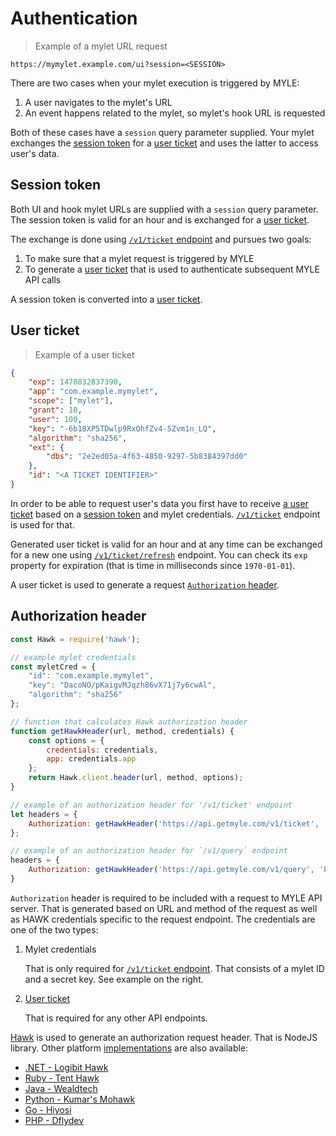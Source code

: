 # Authentication

> Example of a mylet URL request

```
https://mymylet.example.com/ui?session=<SESSION>
```

There are two cases when your mylet execution is triggered by MYLE:

 1. A user navigates to the mylet's URL
 2. An event happens related to the mylet, so mylet's hook URL is requested

Both of these cases have a `session` query parameter supplied. Your mylet exchanges the [session token](#session-token) for a [user ticket](#user-ticket) and uses the latter to access user's data.

## Session token

Both UI and hook mylet URLs are supplied with a `session` query parameter. The session token is valid for an hour and is exchanged for a [user ticket](#user-ticket).

The exchange is done using [`/v1/ticket` endpoint](#get-user-ticket) and pursues two goals:

 1. To make sure that a mylet request is triggered by MYLE
 2. To generate a [user ticket](#user-ticket) that is used to authenticate subsequent MYLE API calls

A session token is converted into a [user ticket](#user-ticket).

## User ticket

> Example of a user ticket

```json
{
    "exp": 1478832837390,
    "app": "com.example.mymylet",
    "scope": ["mylet"],
    "grant": 10,
    "user": 100,
    "key": "-6b18XP5TDwlp9RxOhfZv4-5Zvm1n_LQ",
    "algorithm": "sha256",
    "ext": {
        "dbs": "2e2ed05a-4f63-4850-9297-5b8384397dd0"
    },
    "id": "<A TICKET IDENTIFIER>"
}
```

In order to be able to request user's data you first have to receive [a user ticket](https://github.com/hueniverse/oz#ticket-response) based on a [session token](#session-token) and mylet credentials. [`/v1/ticket`](#get-user-ticket) endpoint is used for that.

Generated user ticket is valid for an hour and at any time can be exchanged for a new one using [`/v1/ticket/refresh`](#refresh-user-ticket) endpoint. You can check its `exp` property for expiration (that is time in milliseconds since `1970-01-01`).

A user ticket is used to generate a request [`Authorization` header](#authorization-header).

## Authorization header

```javascript
const Hawk = require('hawk');

// example mylet credentials
const myletCred = {
    "id": "com.example.mymylet",
    "key": "DacoNO/pKaigvMJqzh86vX71j7y6cwAl",
    "algorithm": "sha256"
};

// function that calculates Hawk authorization header
function getHawkHeader(url, method, credentials) {
    const options = {
        credentials: credentials,
        app: credentials.app
    };
    return Hawk.client.header(url, method, options);
}

// example of an authorization header for '/v1/ticket' endpoint
let headers = {
    Authorization: getHawkHeader('https://api.getmyle.com/v1/ticket', 'POST', myletCred).field
};

// example of an authorization header for `/v1/query` endpoint
headers = {
    Authorization: getHawkHeader('https://api.getmyle.com/v1/query', 'POST', getUserTicket()).field
}
```

`Authorization` header is required to be included with a request to MYLE API server. That is generated based on URL and method of the request as well as HAWK credentials specific to the request endpoint. The credentials are one of the two types:

 1. Mylet credentials

    That is only required for [`/v1/ticket` endpoint](#get-user-ticket). That consists of a mylet ID and a secret key. See example on the right.

 2. [User ticket](#user-ticket)

    That is required for any other API endpoints.

[Hawk](https://github.com/hueniverse/hawk) is used to generate an authorization request header. That is NodeJS library. Other platform [implementations](https://github.com/hueniverse/hawk/blob/master/README.md#implementations) are also available:

- [.NET - Logibit Hawk](https://github.com/logibit/logibit.hawk/)
- [Ruby - Tent Hawk](https://github.com/tent/hawk-ruby)
- [Java - Wealdtech](https://github.com/wealdtech/hawk)
- [Python - Kumar's Mohawk](https://github.com/kumar303/mohawk/)
- [Go - Hiyosi](https://github.com/hiyosi/hawk)
- [PHP - Dflydev](https://github.com/dflydev/dflydev-hawk)